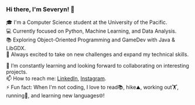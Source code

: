 ### Hi there, I'm Severyn! 👋

🎓 I'm a Computer Science student at the University of the Pacific.  
💻 Currently focused on Python, Machine Learning, and Data Analysis.  
📚 Exploring Object-Oriented Programming and GameDev with Java & LibGDX.   
🚀 Always excited to take on new challenges and expand my technical skills.   

🌱 I’m constantly learning and looking forward to collaborating on interesting projects.                
📫 How to reach me: [LinkedIn](https://www.linkedin.com/in/severyn-kurach/), [Instagram](https://www.instagram.com/an.inhabitant.of.carcosa/?utm_source=ig_web_button_share_sheet).          
⚡ Fun fact: When I'm not coding, I love to read📚, hike⛰️, working out🏋️, running🏃, and learning new languages🌐!          

<!--
**Severynson/Severynson** is a ✨ _special_ ✨ repository because its `README.md` (this file) appears on your GitHub profile.

Here are some ideas to get you started:

- 🔭 I’m currently working on ...
- 🌱 I’m currently learning ...
- 👯 I’m looking to collaborate on ...
- 🤔 I’m looking for help with ...
- 💬 Ask me about ...
- 📫 How to reach me: ...
- 😄 Pronouns: ...
- ⚡ Fun fact: ...
-->
